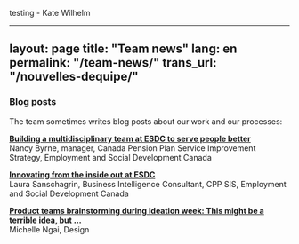 testing - Kate Wilhelm

---
layout: page
title:  "Team news"
lang: en
permalink: "/team-news/"
trans_url: "/nouvelles-dequipe/"
---

### Blog posts

The team sometimes writes blog posts about our work and our processes:

**[Building a multidisciplinary team at ESDC to serve people better](https://digital.canada.ca/2019/06/19/building-a-multidisciplinary-team-at-esdc-to-serve-people-better/)**<br>
Nancy Byrne, manager, Canada Pension Plan Service Improvement Strategy, Employment and Social Development Canada

**[Innovating from the inside out at ESDC](https://digital.canada.ca/2019/07/22/innovating-from-the-inside-out-at-esdc/)**<br>
Laura Sanschagrin, Business Intelligence Consultant, CPP SIS, Employment and Social Development Canada

**[Product teams brainstorming during Ideation week: This might be a terrible idea, but …](https://digital.canada.ca/2019/08/26/product-teams-brainstorming-during-ideation-week-this-might-be-a-terrible-idea-but/)**<br>
Michelle Ngai, Design
